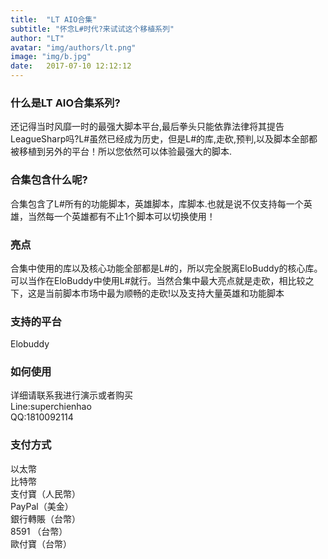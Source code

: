 ```yaml
---
title:  "LT AIO合集"
subtitle: "怀念L#时代?来试试这个移植系列"
author: "LT"
avatar: "img/authors/lt.png"
image: "img/b.jpg"
date:   2017-07-10 12:12:12
---
```


### 什么是LT AIO合集系列?
还记得当时风靡一时的最强大脚本平台,最后拳头只能依靠法律将其提告LeagueSharp吗?L#虽然已经成为历史，但是L#的库,走砍,预判,以及脚本全部都被移植到另外的平台！所以您依然可以体验最强大的脚本.

### 合集包含什么呢?
合集包含了L#所有的功能脚本，英雄脚本，库脚本.也就是说不仅支持每一个英雄，当然每一个英雄都有不止1个脚本可以切换使用！

### 亮点
合集中使用的库以及核心功能全部都是L#的，所以完全脱离EloBuddy的核心库。可以当作在EloBuddy中使用L#就行。当然合集中最大亮点就是走砍，相比较之下，这是当前脚本市场中最为顺畅的走砍!以及支持大量英雄和功能脚本

### 支持的平台
Elobuddy

### 如何使用
详细请联系我进行演示或者购买  
Line:superchienhao  
QQ:1810092114  

### 支付方式
以太幣  
比特幣  
支付寶（人民幣）  
PayPal（美金）  
銀行轉賬（台幣）  
8591 （台幣）  
歐付寶（台幣）  
